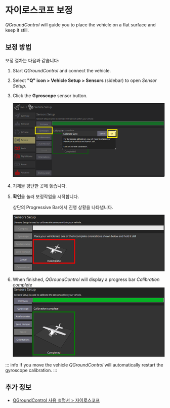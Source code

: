 # 자이로스코프 보정

_QGroundControl_ will guide you to place the vehicle on a flat surface and keep it still.

## 보정 방법

보정 절차는 다음과 같습니다:

1. Start _QGroundControl_ and connect the vehicle.
1. Select **"Q" icon > Vehicle Setup > Sensors** (sidebar) to open _Sensor Setup_.
1. Click the **Gyroscope** sensor button.

   ![자이로스코프 보정 PX4 선택](../../assets/qgc/setup/sensor/gyroscope_calibrate_px4.png)

1. 기체을 평탄한 곳에 놓습니다.
1. **확인**을 눌러 보정작업을 시작합니다.

   상단의 Progressive Bar에서 진행 상황을 나타냅니다.

   ![PX4에서 자이로스코프 보정 진행 중](../../assets/qgc/setup/sensor/gyroscope_calibrate_progress_px4.png)

1. When finished, _QGroundControl_ will display a progress bar _Calibration complete_ ![PX4에서 자이로스코프 보정 완료](../../assets/qgc/setup/sensor/gyroscope_calibrate_complete_px4.png)

::: info If you move the vehicle _QGroundControl_ will automatically restart the gyroscope calibration.
:::

## 추가 정보

- [QGroundControl 사용 설명서 > 자이로스코프](https://docs.qgroundcontrol.com/master/en/qgc-user-guide/setup_view/sensors_px4.html#gyroscope)
